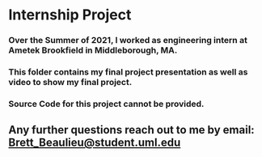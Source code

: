 # Internship Project
### Over the Summer of 2021, I worked as engineering intern at Ametek Brookfield in Middleborough, MA. 
### This folder contains my final project presentation as well as video to show my final project.

### Source Code for this project cannot be provided.

## Any further questions reach out to me by email: Brett_Beaulieu@student.uml.edu
